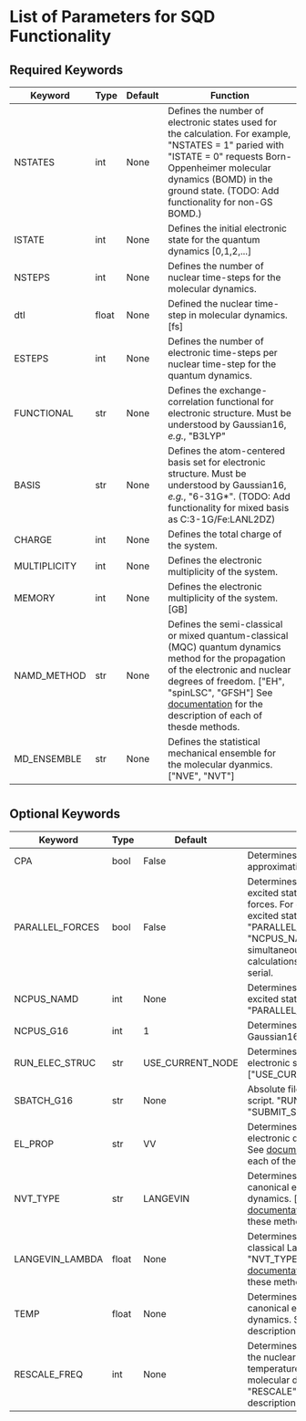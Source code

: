 # List of Parameters for SQD Functionality

[DOCS]: <https://bradenmweight.github.io/SQD/read.html>

## Required Keywords
| Keyword | Type | Default | Function |
| ------ | ------ | ------ | ------ |
| NSTATES | int | None | Defines the number of electronic states used for the calculation. For example, "NSTATES = 1" paried with "ISTATE = 0" requests Born-Oppenheimer molecular dynamics (BOMD) in the ground state. (TODO: Add functionality for non-GS BOMD.) |
| ISTATE | int | None | Defines the initial electronic state for the quantum dynamics [0,1,2,...] |
| NSTEPS | int | None | Defines the number of nuclear time-steps for the molecular dynamics. |
| dtI | float | None | Defined the nuclear time-step in molecular dynamics. [fs] |
| ESTEPS | int | None | Defines the number of electronic time-steps per nuclear time-step for the quantum dynamics. |
| FUNCTIONAL | str | None | Defines the exchange-correlation functional for electronic structure. Must be understood by Gaussian16, *e.g.*, "B3LYP" |
| BASIS | str | None | Defines the atom-centered basis set for electronic structure. Must be understood by Gaussian16, *e.g.*, "6-31G*". (TODO: Add functionality for mixed basis as C:3-1G/Fe:LANL2DZ) |
| CHARGE | int | None | Defines the total charge of the system. |
| MULTIPLICITY | int | None | Defines the electronic multiplicity of the system. |
| MEMORY | int | None | Defines the electronic multiplicity of the system. [GB] |
| NAMD_METHOD | str | None | Defines the semi-classical or mixed quantum-classical (MQC) quantum dynamics method for the propagation of the electronic and nuclear degrees of freedom. ["EH", "spinLSC", "GFSH"] See [documentation][DOCS] for the description of each of thesde methods. |
| MD_ENSEMBLE | str | None | Defines the statistical mechanical ensemble for the molecular dyanmics. ["NVE", "NVT"] |



#
#
#
## Optional Keywords
| Keyword | Type | Default | Function |
| ------ | ------ | ------ | ------ |
| CPA | bool | False | Determines whether to do the classical path approximation (CPA) for the nuclear forces. |
| PARALLEL_FORCES | bool | False | Determines whether to parallelize (across excited state) for the calculation of nuclear forces. For example, if there are 5 electronic excited state in the calculation, with "PARALLEL_FORCES = True" and "NCPUS_NAMD  = 5", then SQD will simultaneously run all excited state calculations in parallel, else they will be run in serial.
| NCPUS_NAMD | int | None | Determines the number of CPUs available for excited state parallelization. See "PARALLEL_FORCES". |
| NCPUS_G16 | int | 1 | Determines the number of CPUs available for Gaussian16 electronic structure calculations. |
| RUN_ELEC_STRUC | str | USE_CURRENT_NODE | Determines how to submit Gaussian16 electronic structure calculations. ["USE_CURRENT_NODE","SUBMIT_SBATCH"] |
| SBATCH_G16 | str | None | Absolute file path to Gaussian16 submission script. "RUN_ELEC_STRUC" must be set to "SUBMIT_SBATCH". |
| EL_PROP | str | VV | Determines the time-integrator for the electronic degrees of freedom. ["VV","RK"] See [documentation][DOCS] for the description of each of these methods. |
| NVT_TYPE | str | LANGEVIN | Determines the type of thermal bath in canonical ensemble (*i.e.*, NVT) molecular dynamics. ["LANGEVIN","RESCALE"] See [documentation][DOCS] for the description of each of these methods. |
| LANGEVIN_LAMBDA | float | None | Determines the coupling/friction parameter in classical Langevin molecular dynamics. "NVT_TYPE" must be "LANGEVIN". See [documentation][DOCS] for the description of each of these methods. |
| TEMP | float | None | Determines the target temperature in canonical ensemble (*i.e.*, NVT) molecular dynamics. See [documentation][DOCS] for the description of each of these methods. |
| RESCALE_FREQ | int | None | Determines the frequency in which to rescale the nuclear velocities to achieve the target temperature in canonical ensemble (*i.e.*, NVT) molecular dynamics. "NVT_TYPE" must be "RESCALE". See [documentation][DOCS] for the description of each of these methods. |